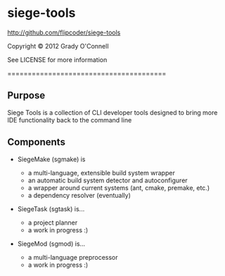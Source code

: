 # siege-tools
http://github.com/flipcoder/siege-tools

Copyright &copy; 2012 Grady O'Connell

See LICENSE for more information

=======================================

## Purpose ##
Siege Tools is a collection of CLI developer tools designed to bring more IDE functionality back to the command line

## Components ##
- SiegeMake (sgmake) is
    - a multi-language, extensible build system wrapper
    - an automatic build system detector and autoconfigurer
    - a wrapper around current systems (ant, cmake, premake, etc.)
    - a dependency resolver (eventually)

- SiegeTask (sgtask) is...
    - a project planner
    - a work in progress :)

- SiegeMod (sgmod) is...
    - a multi-language preprocessor
    - a work in progress :)

